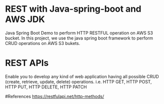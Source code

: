 # REST with Java-spring-boot and AWS JDK 
Java Spring Boot Demo to perform HTTP RESTFUL operation on AWS S3 bucket.
In this project, we use the java spring boot framework to perform CRUD operations on AWS S3 bukets.

# REST APIs
Enable you to develop any kind of web application having all possible CRUD (create, retrieve, update, delete) operations. 
 i.e. HTTP GET,  HTTP POST,  HTTP PUT, HTTP DELETE, HTTP PATCH

#References
https://restfulapi.net/http-methods/
